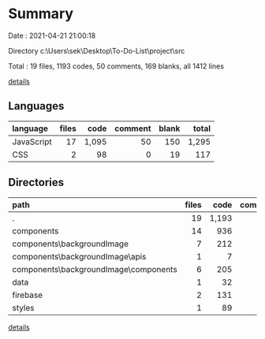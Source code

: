 # Summary

Date : 2021-04-21 21:00:18

Directory c:\Users\sek\Desktop\To-Do-List\project\src

Total : 19 files,  1193 codes, 50 comments, 169 blanks, all 1412 lines

[details](details.md)

## Languages
| language | files | code | comment | blank | total |
| :--- | ---: | ---: | ---: | ---: | ---: |
| JavaScript | 17 | 1,095 | 50 | 150 | 1,295 |
| CSS | 2 | 98 | 0 | 19 | 117 |

## Directories
| path | files | code | comment | blank | total |
| :--- | ---: | ---: | ---: | ---: | ---: |
| . | 19 | 1,193 | 50 | 169 | 1,412 |
| components | 14 | 936 | 46 | 125 | 1,107 |
| components\backgroundImage | 7 | 212 | 6 | 39 | 257 |
| components\backgroundImage\apis | 1 | 7 | 0 | 1 | 8 |
| components\backgroundImage\components | 6 | 205 | 6 | 38 | 249 |
| data | 1 | 32 | 1 | 2 | 35 |
| firebase | 2 | 131 | 3 | 22 | 156 |
| styles | 1 | 89 | 0 | 18 | 107 |

[details](details.md)